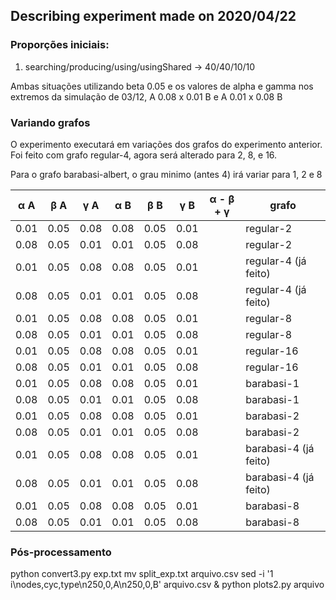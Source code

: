 ## Describing experiment made on 2020/04/22

### Proporções iniciais:

1. searching/producing/using/usingShared -> 40/40/10/10


Ambas situações utilizando beta 0.05 e os valores de alpha e gamma nos extremos da simulação de 03/12, A 0.08 x 0.01 B e A 0.01 x 0.08 B

### Variando grafos

O experimento executará em variações dos grafos do experimento anterior. Foi feito com grafo regular-4, agora será alterado para 2, 8, e 16.

Para o grafo barabasi-albert, o grau minimo (antes 4) irá variar para 1, 2 e 8

| &alpha; A | &beta; A | &gamma; A | &alpha; B | &beta; B | &gamma; B | &alpha; - &beta; + &gamma; | grafo |
|-|-|-|-|-|-|-|-|
| 0.01 | 0.05| 0.08 | 0.08 | 0.05| 0.01 | | regular-2
| 0.08 | 0.05| 0.01 | 0.01 | 0.05| 0.08 | | regular-2
| 0.01 | 0.05| 0.08 | 0.08 | 0.05| 0.01 | | regular-4 (já feito)
| 0.08 | 0.05| 0.01 | 0.01 | 0.05| 0.08 | | regular-4 (já feito)
| 0.01 | 0.05| 0.08 | 0.08 | 0.05| 0.01 | | regular-8
| 0.08 | 0.05| 0.01 | 0.01 | 0.05| 0.08 | | regular-8
| 0.01 | 0.05| 0.08 | 0.08 | 0.05| 0.01 | | regular-16
| 0.08 | 0.05| 0.01 | 0.01 | 0.05| 0.08 | | regular-16
| 0.01 | 0.05| 0.08 | 0.08 | 0.05| 0.01 | | barabasi-1
| 0.08 | 0.05| 0.01 | 0.01 | 0.05| 0.08 | | barabasi-1
| 0.01 | 0.05| 0.08 | 0.08 | 0.05| 0.01 | | barabasi-2
| 0.08 | 0.05| 0.01 | 0.01 | 0.05| 0.08 | | barabasi-2
| 0.01 | 0.05| 0.08 | 0.08 | 0.05| 0.01 | | barabasi-4 (já feito)
| 0.08 | 0.05| 0.01 | 0.01 | 0.05| 0.08 | | barabasi-4 (já feito)
| 0.01 | 0.05| 0.08 | 0.08 | 0.05| 0.01 | | barabasi-8
| 0.08 | 0.05| 0.01 | 0.01 | 0.05| 0.08 | | barabasi-8

### Pós-processamento

 python convert3.py exp.txt
 mv split_exp.txt arquivo.csv
 sed -i '1 i\nodes,cyc,type\n250,0,A\n250,0,B' arquivo.csv &
 python plots2.py arquivo
